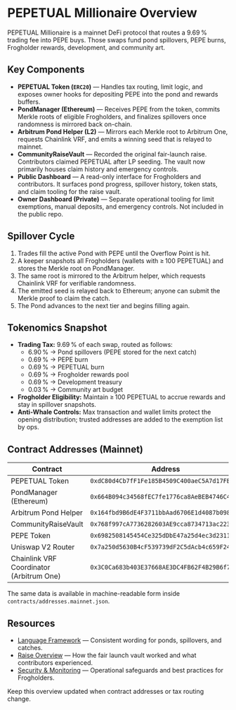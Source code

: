 # PEPETUAL Millionaire Overview

PEPETUAL Millionaire is a mainnet DeFi protocol that routes a 9.69 % trading fee into PEPE buys. Those swaps fund pond spillovers, PEPE burns, Frogholder rewards, development, and community art.

## Key Components

- **PEPETUAL Token (`ERC20`)** — Handles tax routing, limit logic, and exposes owner hooks for depositing PEPE into the pond and rewards buffers.
- **PondManager (Ethereum)** — Receives PEPE from the token, commits Merkle roots of eligible Frogholders, and finalizes spillovers once randomness is mirrored back on-chain.
- **Arbitrum Pond Helper (L2)** — Mirrors each Merkle root to Arbitrum One, requests Chainlink VRF, and emits a winning seed that is relayed to mainnet.
- **CommunityRaiseVault** — Recorded the original fair-launch raise. Contributors claimed PEPETUAL after LP seeding. The vault now primarily houses claim history and emergency controls.
- **Public Dashboard** — A read-only interface for Frogholders and contributors. It surfaces pond progress, spillover history, token stats, and claim tooling for the raise vault.
- **Owner Dashboard (Private)** — Separate operational tooling for limit exemptions, manual deposits, and emergency controls. Not included in the public repo.

## Spillover Cycle

1. Trades fill the active Pond with PEPE until the Overflow Point is hit.
2. A keeper snapshots all Frogholders (wallets with ≥ 100 PEPETUAL) and stores the Merkle root on PondManager.
3. The same root is mirrored to the Arbitrum helper, which requests Chainlink VRF for verifiable randomness.
4. The emitted seed is relayed back to Ethereum; anyone can submit the Merkle proof to claim the catch.
5. The Pond advances to the next tier and begins filling again.

## Tokenomics Snapshot

- **Trading Tax:** 9.69 % of each swap, routed as follows:
  - 6.90 % → Pond spillovers (PEPE stored for the next catch)
  - 0.69 % → PEPE burn
  - 0.69 % → PEPETUAL burn
  - 0.69 % → Frogholder rewards pool
  - 0.69 % → Development treasury
  - 0.03 % → Community art budget
- **Frogholder Eligibility:** Maintain ≥ 100 PEPETUAL to accrue rewards and stay in spillover snapshots.
- **Anti-Whale Controls:** Max transaction and wallet limits protect the opening distribution; trusted addresses are added to the exemption list by ops.

## Contract Addresses (Mainnet)

| Contract | Address |
| --- | --- |
| PEPETUAL Token | `0xdC80d4Cb7fF1Fe185B4509C400aeC5A7d17FB19A` |
| PondManager (Ethereum) | `0x664B094c34568fEC7fe1776ca8AeBEB4746C431b` |
| Arbitrum Pond Helper | `0x164fbd9B6dE4F3711bbAad6706E1d4087b0986f0` |
| CommunityRaiseVault | `0x768f997cA7736282603AE9cca8734713ac2233E5` |
| PEPE Token | `0x6982508145454Ce325dDbE47a25d4ec3d2311933` |
| Uniswap V2 Router | `0x7a250d5630B4cF539739dF2C5dAcb4c659F2488D` |
| Chainlink VRF Coordinator (Arbitrum One) | `0x3C0Ca683b403E37668AE3DC4FB62F4B29B6f7a3e` |

The same data is available in machine-readable form inside `contracts/addresses.mainnet.json`.

## Resources

- [Language Framework](./LANGUAGE_FRAMEWORK.md) — Consistent wording for ponds, spillovers, and catches.
- [Raise Overview](./RAISE_OVERVIEW.md) — How the fair launch vault worked and what contributors experienced.
- [Security & Monitoring](./SECURITY.md) — Operational safeguards and best practices for Frogholders.

Keep this overview updated when contract addresses or tax routing change.
